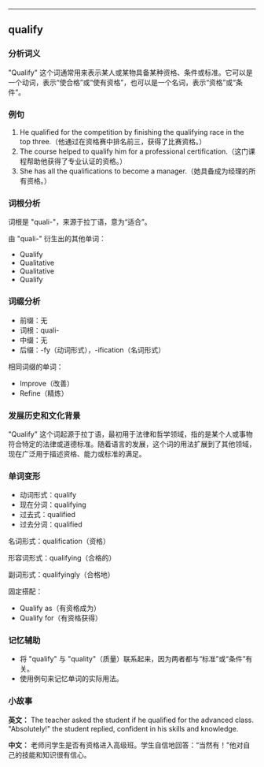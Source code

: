 
---------------
## qualify
### 分析词义
"Qualify" 这个词通常用来表示某人或某物具备某种资格、条件或标准。它可以是一个动词，表示“使合格”或“使有资格”，也可以是一个名词，表示“资格”或“条件”。

### 例句
1. He qualified for the competition by finishing the qualifying race in the top three.（他通过在资格赛中排名前三，获得了比赛资格。）
2. The course helped to qualify him for a professional certification.（这门课程帮助他获得了专业认证的资格。）
3. She has all the qualifications to become a manager.（她具备成为经理的所有资格。）

### 词根分析
词根是 "quali-"，来源于拉丁语，意为“适合”。

由 "quali-" 衍生出的其他单词：
- Qualify
- Qualitative
- Qualitative
- Qualify

### 词缀分析
- 前缀：无
- 词根：quali-
- 中缀：无
- 后缀：-fy（动词形式），-ification（名词形式）

相同词缀的单词：
- Improve（改善）
- Refine（精炼）

### 发展历史和文化背景
"Qualify" 这个词起源于拉丁语，最初用于法律和哲学领域，指的是某个人或事物符合特定的法律或道德标准。随着语言的发展，这个词的用法扩展到了其他领域，现在广泛用于描述资格、能力或标准的满足。

### 单词变形
- 动词形式：qualify
- 现在分词：qualifying
- 过去式：qualified
- 过去分词：qualified

名词形式：qualification（资格）

形容词形式：qualifying（合格的）

副词形式：qualifyingly（合格地）

固定搭配：
- Qualify as（有资格成为）
- Qualify for（有资格获得）

### 记忆辅助
- 将 "qualify" 与 "quality"（质量）联系起来，因为两者都与“标准”或“条件”有关。
- 使用例句来记忆单词的实际用法。

### 小故事
**英文：** 
The teacher asked the student if he qualified for the advanced class. "Absolutely!" the student replied, confident in his skills and knowledge.

**中文：**
老师问学生是否有资格进入高级班。学生自信地回答：“当然有！”他对自己的技能和知识很有信心。

